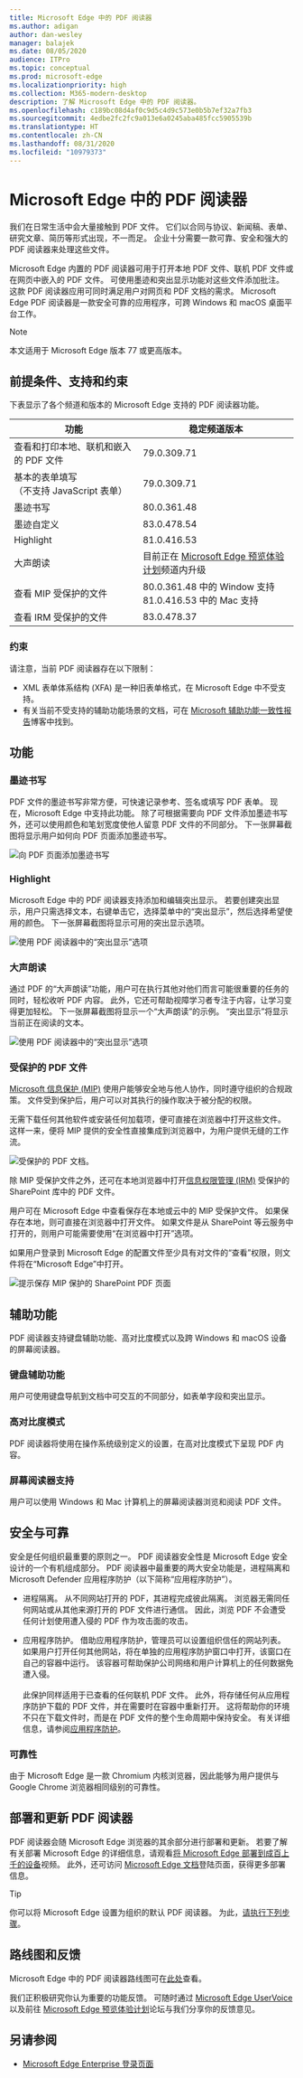 ```yaml
---
title: Microsoft Edge 中的 PDF 阅读器
ms.author: adigan
author: dan-wesley
manager: balajek
ms.date: 08/05/2020
audience: ITPro
ms.topic: conceptual
ms.prod: microsoft-edge
ms.localizationpriority: high
ms.collection: M365-modern-desktop
description: 了解 Microsoft Edge 中的 PDF 阅读器。
ms.openlocfilehash: c189bc08d4af0c9d5c4d9c573e0b5b7ef32a7fb3
ms.sourcegitcommit: 4edbe2fc2fc9a013e6a0245aba485fcc5905539b
ms.translationtype: HT
ms.contentlocale: zh-CN
ms.lasthandoff: 08/31/2020
ms.locfileid: "10979373"
---
```

# Microsoft Edge 中的 PDF 阅读器

我们在日常生活中会大量接触到 PDF 文件。 它们以合同与协议、新闻稿、表单、研究文章、简历等形式出现，不一而足。 企业十分需要一款可靠、安全和强大的 PDF 阅读器来处理这些文件。

Microsoft Edge 内置的 PDF 阅读器可用于打开本地 PDF 文件、联机 PDF 文件或在网页中嵌入的 PDF 文件。 可使用墨迹和突出显示功能对这些文件添加批注。 这款 PDF 阅读器应用可同时满足用户对网页和 PDF 文档的需求。 Microsoft Edge PDF 阅读器是一款安全可靠的应用程序，可跨 Windows 和 macOS 桌面平台工作。

> [!NOTE]
> 本文适用于 Microsoft Edge 版本 77 或更高版本。

## 前提条件、支持和约束

下表显示了各个频道和版本的 Microsoft Edge 支持的 PDF 阅读器功能。

| 功能 | 稳定频道版本 |
|---------|------------------------|
| 查看和打印本地、联机和嵌入的 PDF 文件 | 79.0.309.71                |
| 基本的表单填写<br>（不支持 JavaScript 表单） | 79.0.309.71           |
| 墨迹书写  | 80.0.361.48            |
| 墨迹自定义 | 83.0.478.54  |
| Highlight  | 81.0.416.53         |
| 大声朗读 | 目前正在 [Microsoft Edge 预览体验计划](https://www.microsoftedgeinsider.com/)频道内升级 |
| 查看 MIP 受保护的文件 | 80.0.361.48 中的 Window 支持<br>81.0.416.53 中的 Mac 支持 |
|  查看 IRM 受保护的文件  | 83.0.478.37            |

### 约束

请注意，当前 PDF 阅读器存在以下限制：

-  XML 表单体系结构 (XFA) 是一种旧表单格式，在 Microsoft Edge 中不受支持。
-  有关当前不受支持的辅助功能场景的文档，可在 [Microsoft 辅助功能一致性报告](https://cloudblogs.microsoft.com/industry-blog/government/2018/09/11/accessibility-conformance-reports/)博客中找到。

## 功能

### 墨迹书写

PDF 文件的墨迹书写非常方便，可快速记录参考、签名或填写 PDF 表单。 现在，Microsoft Edge 中支持此功能。 除了可根据需要向 PDF 文件添加墨迹书写外，还可以使用颜色和笔划宽度使他人留意 PDF 文件的不同部分。 下一张屏幕截图将显示用户如何向 PDF 页面添加墨迹书写。

<!-- SCREENSHOT -->
![向 PDF 页面添加墨迹书写](media/microsoft-edge-pdf/pdf-reader-inking.png)

### Highlight

Microsoft Edge 中的 PDF 阅读器支持添加和编辑突出显示。 若要创建突出显示，用户只需选择文本，右键单击它，选择菜单中的“突出显示”，然后选择希望使用的颜色。 下一张屏幕截图将显示可用的突出显示选项。

![使用 PDF 阅读器中的“突出显示”选项](media/microsoft-edge-pdf/pdf-reader-highlight.png)

### 大声朗读

通过 PDF 的“大声朗读”功能，用户可在执行其他对他们而言可能很重要的任务的同时，轻松收听 PDF 内容。 此外，它还可帮助视障学习者专注于内容，让学习变得更加轻松。 下一张屏幕截图将显示一个“大声朗读”的示例。 “突出显示”将显示当前正在阅读的文本。

![使用 PDF 阅读器中的“突出显示”选项](media/microsoft-edge-pdf/pdf-reader-read-aloud-example.png)

### 受保护的 PDF 文件

[Microsoft 信息保护 (MIP)](https://docs.microsoft.com/microsoft-365/compliance/protect-information?view=o365-worldwide) 使用户能够安全地与他人协作，同时遵守组织的合规政策。 文件受到保护后，用户可以对其执行的操作取决于被分配的权限。

无需下载任何其他软件或安装任何加载项，便可直接在浏览器中打开这些文件。 这样一来，便将 MIP 提供的安全性直接集成到浏览器中，为用户提供无缝的工作流。

<!-- SCREENSHOT -->
![受保护的 PDF 文档。](media/microsoft-edge-pdf/pdf-reader-protected-pdf2.png)

除 MIP 受保护文件之外，还可在本地浏览器中打开[信息权限管理 (IRM)](https://docs.microsoft.com/microsoft-365/compliance/set-up-irm-in-sp-admin-center?view=o365-worldwide) 受保护的 SharePoint 库中的 PDF 文件。

用户可在 Microsoft Edge 中查看保存在本地或云中的 MIP 受保护文件。 如果保存在本地，则可直接在浏览器中打开文件。 如果文件是从 SharePoint 等云服务中打开的，则用户可能需要使用“在浏览器中打开”选项。

如果用户登录到 Microsoft Edge 的配置文件至少具有对文件的“查看”权限，则文件将在“Microsoft Edge”中打开。

<!-- SCREENSHOT -->
![提示保存 MIP 保护的 SharePoint PDF 页面](media/microsoft-edge-pdf/pdf-reader-sharepoint-irm.png)

## 辅助功能

PDF 阅读器支持键盘辅助功能、高对比度模式以及跨 Windows 和 macOS 设备的屏幕阅读器。

### 键盘辅助功能

用户可使用键盘导航到文档中可交互的不同部分，如表单字段和突出显示。

<!-- SCREENSHOT -->

### 高对比度模式

PDF 阅读器将使用在操作系统级别定义的设置，在高对比度模式下呈现 PDF 内容。

<!-- SCREENSHOT -->
<!--![High contrast mode for pdf file](media/microsoft-edge-pdf/pdf-reader-high-contrast.png)-->

### 屏幕阅读器支持

用户可以使用 Windows 和 Mac 计算机上的屏幕阅读器浏览和阅读 PDF 文件。 <!--The next screenshot shows the toolbar that users can use for audio settings when they're using the Read Aloud option in PDF reader. -->

<!-- SCREENSHOT -->
<!--
![Screen reader toolbar](media/microsoft-edge-pdf/pdf-reader-read-aloud.png) -->

## 安全与可靠

安全是任何组织最重要的原则之一。 PDF 阅读器安全性是 Microsoft Edge 安全设计的一个有机组成部分。 PDF 阅读器中最重要的两大安全功能是，进程隔离和 Microsoft Defender 应用程序防护（以下简称“应用程序防护”）。

- 进程隔离。 从不同网站打开的 PDF，其进程完成彼此隔离。 浏览器无需同任何网站或从其他来源打开的 PDF 文件进行通信。 因此，浏览 PDF 不会遭受任何计划使用遭入侵的 PDF 作为攻击面的攻击。

- 应用程序防护。 借助应用程序防护，管理员可以设置组织信任的网站列表。 如果用户打开任何其他网站，将在单独的应用程序防护窗口中打开，该窗口在自己的容器中运行。 该容器可帮助保护公司网络和用户计算机上的任何数据免遭入侵。<br><br>
此保护同样适用于已查看的任何联机 PDF 文件。 此外，将存储任何从应用程序防护下载的 PDF 文件，并在需要时在容器中重新打开。 这将帮助你的环境不只在下载文件时，而是在 PDF 文件的整个生命周期中保持安全。 有关详细信息，请参阅[应用程序防护](https://docs.microsoft.com/DeployEdge/microsoft-edge-security-windows-defender-application-guard)。

### 可靠性

由于 Microsoft Edge 是一款 Chromium 内核浏览器，因此能够为用户提供与 Google Chrome 浏览器相同级别的可靠性。

## 部署和更新 PDF 阅读器

PDF 阅读器会随 Microsoft Edge 浏览器的其余部分进行部署和更新。 若要了解有关部署 Microsoft Edge 的详细信息，请观看[将 Microsoft Edge 部署到成百上千的设备](microsoft-edge-video-deploy.md)视频。 此外，还可访问 [Microsoft Edge 文档](https://docs.microsoft.com/DeployEdge/)登陆页面，获得更多部署信息。

> [!TIP]
> 你可以将 Microsoft Edge 设置为组织的默认 PDF 阅读器。 为此，[请执行下列步骤](https://docs.microsoft.com/deployedge/edge-default-browser)。

## 路线图和反馈

Microsoft Edge 中的 PDF 阅读器路线图可在[此处](https://techcommunity.microsoft.com/t5/articles/roadmap-for-pdf-reader-in-microsoft-edge/m-p/1467667)查看。

我们正积极研究你认为重要的功能反馈。 可随时通过 [Microsoft Edge UserVoice](https://microsoftedge.uservoice.com/) 以及前往 [Microsoft Edge 预览体验计划](https://techcommunity.microsoft.com/t5/microsoft-edge-insider/ct-p/MicrosoftEdgeInsider)论坛与我们分享你的反馈意见。

## 另请参阅

- [Microsoft Edge Enterprise 登录页面](https://aka.ms/EdgeEnterprise)